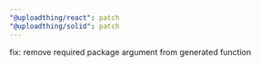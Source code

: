 ```yaml
---
"@uploadthing/react": patch
"@uploadthing/solid": patch
---
```


fix: remove required package argument from generated function
